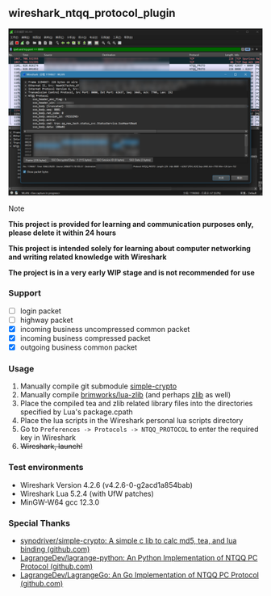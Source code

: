 ## wireshark_ntqq_protocol_plugin

![1722779798481](image/readme/1722779798481.png)

> [!NOTE]
>
> **This project is provided for learning and communication purposes only, please delete it within 24 hours**
>
> **This project is intended solely for learning about computer networking and writing related knowledge with Wireshark**
>
> **The project is in a very early WIP stage and is not recommended for use**

### Support

- [ ] login packet
- [ ] highway packet
- [X] incoming business uncompressed common packet
- [X] incoming business compressed packet
- [X] outgoing business common packet

### Usage

1. Manually compile git submodule [simple-crypto](https://github.com/pk5ls20/simple-crypto)
2. Manually compile [brimworks/lua-zlib](https://github.com/brimworks/lua-zlib) (and perhaps [zlib](https://github.com/madler/zlib) as well)
3. Place the compiled tea and zlib related library files into the directories specified by Lua's package.cpath
4. Place the lua scripts in the Wireshark personal lua scripts directory
5. Go to `Preferences -> Protocols -> NTQQ_PROTOCOL` to enter the required key in Wireshark
6. ~~Wireshark, launch!~~

### Test environments

- Wireshark Version 4.2.6 (v4.2.6-0-g2acd1a854bab)
- Wireshark Lua 5.2.4 (with UfW patches)
- MinGW-W64 gcc 12.3.0

### Special Thanks

- [synodriver/simple-crypto: A simple c lib to calc md5, tea, and lua binding (github.com)](https://github.com/synodriver/simple-crypto)
- [LagrangeDev/lagrange-python: An Python Implementation of NTQQ PC Protocol (github.com)](https://github.com/LagrangeDev/lagrange-python)
- [LagrangeDev/LagrangeGo: An Go Implementation of NTQQ PC Protocol (github.com)](https://github.com/LagrangeDev/LagrangeGo)
